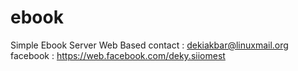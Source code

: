 # ebook
Simple Ebook Server Web Based
contact : dekiakbar@linuxmail.org
facebook : https://web.facebook.com/deky.siiomest


